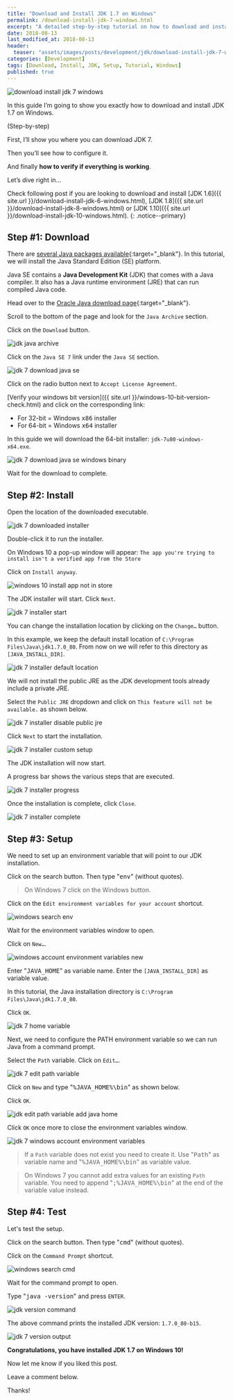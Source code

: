 ```yaml
---
title: "Download and Install JDK 1.7 on Windows"
permalink: /download-install-jdk-7-windows.html
excerpt: "A detailed step-by-step tutorial on how to download and install JDK 7u80 on Windows 10."
date: 2018-08-13
last_modified_at: 2018-08-13
header:
  teaser: "assets/images/posts/development/jdk/download-install-jdk-7-windows.png"
categories: [Development]
tags: [Download, Install, JDK, Setup, Tutorial, Windows]
published: true
---
```


<img src="{{ site.url }}/assets/images/posts/development/jdk/download-install-jdk-7-windows.png" alt="download install jdk 7 windows" class="align-right title-image">

In this guide I’m going to show you exactly how to download and install JDK 1.7 on Windows.

(Step-by-step)

First, I’ll show you where you can download JDK 7.

Then you’ll see how to configure it.

And finally **how to verify if everything is working**.

Let’s dive right in…

Check following post if you are looking to download and install [JDK 1.6]({{ site.url }}/download-install-jdk-6-windows.html), [JDK 1.8]({{ site.url }}/download-install-jdk-8-windows.html) or [JDK 1.10]({{ site.url }}/download-install-jdk-10-windows.html).
{: .notice--primary}

## Step #1: Download

There are [several Java packages available](https://docs.oracle.com/javaee/6/firstcup/doc/gkhoy.html){:target="_blank"}. In this tutorial, we will install the Java Standard Edition (SE) platform.

Java SE contains a **Java Development Kit** (JDK) that comes with a Java compiler. It also has a Java runtime environment (JRE) that can run compiled Java code.

Head over to the [Oracle Java download page](http://www.oracle.com/technetwork/java/javase/downloads/index.html){:target="_blank"}.

Scroll to the bottom of the page and look for the `Java Archive` section.

Click on the `Download` button.

<img src="{{ site.url }}/assets/images/posts/development/jdk/jdk-java-archive.png" alt="jdk java archive">

Click on the `Java SE 7` link under the `Java SE` section.

<img src="{{ site.url }}/assets/images/posts/development/jdk/jdk-7-download-java-se.png" alt="jdk 7 download java se">

Click on the radio button next to `Accept License Agreement`.

[Verify your windows bit version]({{ site.url }}/windows-10-bit-version-check.html) and click on the corresponding link:
* For 32-bit = Windows <kbd>x86</kbd> installer
* For 64-bit = Windows <kbd>x64</kbd> installer

In this guide we will download the 64-bit installer: `jdk-7u80-windows-x64.exe`.

<img src="{{ site.url }}/assets/images/posts/development/jdk/jdk-7-download-java-se-windows-binary.png" alt="jdk 7 download java se windows binary">

Wait for the download to complete.

## Step #2: Install

Open the location of the downloaded executable.

<img src="{{ site.url }}/assets/images/posts/development/jdk/jdk-7-downloaded-installer.png" alt="jdk 7 downloaded installer">

Double-click it to run the installer.

On Windows 10 a pop-up window will appear: `The app you're trying to install isn't a verified app from the Store`

Click on `Install anyway`.

<img src="{{ site.url }}/assets/images/posts/windows-10-install-app-not-in-store.png" alt="windows 10 install app not in store">

The JDK installer will start. Click `Next`.

<img src="{{ site.url }}/assets/images/posts/development/jdk/jdk-7-installer-start.png" alt="jdk 7 installer start">

You can change the installation location by clicking on the `Change…` button.

In this example, we keep the default install location of `C:\Program Files\Java\jdk1.7.0_80`. From now on we will refer to this directory as `[JAVA_INSTALL_DIR]`.

<img src="{{ site.url }}/assets/images/posts/development/jdk/jdk-7-installer-default-location.png" alt="jdk 7 installer default location">

We will not install the public JRE as the JDK development tools already include a private JRE.

Select the `Public JRE` dropdown and click on `This feature will not be available.` as shown below.

<img src="{{ site.url }}/assets/images/posts/development/jdk/jdk-7-installer-disable-public-jre.png" alt="jdk 7 installer disable public jre">

Click `Next` to start the installation.

<img src="{{ site.url }}/assets/images/posts/development/jdk/jdk-7-installer-custom-setup.png" alt="jdk 7 installer custom setup">

The JDK installation will now start.

A progress bar shows the various steps that are executed.

<img src="{{ site.url }}/assets/images/posts/development/jdk/jdk-7-installer-progress.png" alt="jdk 7 installer progress">

Once the installation is complete, click `Close`.

<img src="{{ site.url }}/assets/images/posts/development/jdk/jdk-7-installer-complete.png" alt="jdk 7 installer complete">

## Step #3: Setup

We need to set up an environment variable that will point to our JDK installation.

Click on the search button. Then type "<kbd>env</kbd>" (without quotes).

> On Windows 7 click on the Windows button.

Click on the `Edit environment variables for your account` shortcut.

<img src="{{ site.url }}/assets/images/posts/development/windows-search-env.png" alt="windows search env">

Wait for the environment variables window to open.

Click on `New…`.

<img src="{{ site.url }}/assets/images/posts/development/windows-account-environment-variables-new.png" alt="windows account environment variables new">

Enter "<kbd>JAVA_HOME</kbd>" as variable name. Enter the `[JAVA_INSTALL_DIR]` as variable value.

In this tutorial, the Java installation directory is `C:\Program Files\Java\jdk1.7.0_80`.

Click `OK`.

<img src="{{ site.url }}/assets/images/posts/development/jdk/jdk-7-home-variable.png" alt="jdk 7 home variable">

Next, we need to configure the PATH environment variable so we can run Java from a command prompt.

Select the `Path` variable. Click on `Edit…`.

<img src="{{ site.url }}/assets/images/posts/development/jdk/jdk-7-edit-path-variable.png" alt="jdk 7 edit path variable">

Click on `New` and type "<kbd>%JAVA_HOME%\bin</kbd>" as shown below.

Click `OK`.

<img src="{{ site.url }}/assets/images/posts/development/jdk/jdk-edit-path-variable-add-java-home.png" alt="jdk edit path variable add java home">

Click `OK` once more to close the environment variables window.

<img src="{{ site.url }}/assets/images/posts/development/jdk/jdk-7-windows-account-environment-variables.png" alt="jdk 7 windows account environment variables">

> If a `Path` variable does not exist you need to create it. Use "<kbd>Path</kbd>" as variable name and "<kbd>%JAVA_HOME%\bin</kbd>" as variable value.

> On Windows 7 you cannot add extra values for an existing `Path` variable. You need to append "<kbd>;%JAVA_HOME%\bin</kbd>" at the end of the variable value instead.

## Step #4: Test

Let's test the setup.

Click on the search button. Then type "<kbd>cmd</kbd>" (without quotes).

Click on the `Command Prompt` shortcut.

<img src="{{ site.url }}/assets/images/posts/development/windows-search-cmd.png" alt="windows search cmd">

Wait for the command prompt to open.

Type "<kbd>java -version</kbd>" and press `ENTER`.

<img src="{{ site.url }}/assets/images/posts/development/jdk/jdk-version-command.png" alt="jdk version command">

The above command prints the installed JDK version: `1.7.0_80-b15`.

<img src="{{ site.url }}/assets/images/posts/development/jdk/jdk-7-version-output.png" alt="jdk 7 version output">

**Congratulations, you have installed JDK 1.7 on Windows 10!**

Now let me know if you liked this post.

Leave a comment below.

Thanks!
